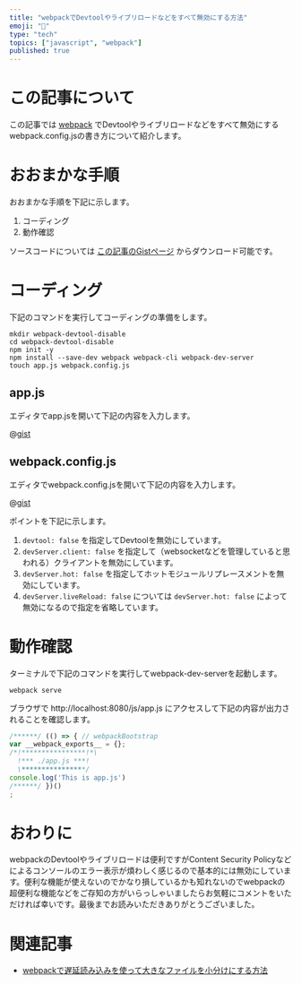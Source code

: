 ```yaml
---
title: "webpackでDevtoolやライブリロードなどをすべて無効にする方法"
emoji: "🎁"
type: "tech"
topics: ["javascript", "webpack"]
published: true
---
```




# この記事について

この記事では [webpack](https://webpack.js.org/) でDevtoolやライブリロードなどをすべて無効にするwebpack.config.jsの書き方について紹介します。



# おおまかな手順

おおまかな手順を下記に示します。

1. コーディング
2. 動作確認

ソースコードについては [この記事のGistページ](https://gist.github.com/tatsuyasusukida/7851f96a2bcffcfd0a9c8cbeeee8b640) からダウンロード可能です。



# コーディング

下記のコマンドを実行してコーディングの準備をします。

```shell
mkdir webpack-devtool-disable
cd webpack-devtool-disable
npm init -y
npm install --save-dev webpack webpack-cli webpack-dev-server
touch app.js webpack.config.js
```

## app.js

エディタでapp.jsを開いて下記の内容を入力します。

@[gist](https://gist.github.com/tatsuyasusukida/7851f96a2bcffcfd0a9c8cbeeee8b640?file=app.js)

## webpack.config.js

エディタでwebpack.config.jsを開いて下記の内容を入力します。

@[gist](https://gist.github.com/tatsuyasusukida/7851f96a2bcffcfd0a9c8cbeeee8b640?file=webpack.config.js)

ポイントを下記に示します。

1. `devtool: false` を指定してDevtoolを無効にしています。
2. `devServer.client: false` を指定して（websocketなどを管理していると思われる）クライアントを無効にしています。
3. `devServer.hot: false` を指定してホットモジュールリプレースメントを無効にしています。
4. `devServer.liveReload: false` については `devServer.hot: false` によって無効になるので指定を省略しています。



# 動作確認

ターミナルで下記のコマンドを実行してwebpack-dev-serverを起動します。

```shell
webpack serve
```

ブラウザで http://localhost:8080/js/app.js にアクセスして下記の内容が出力されることを確認します。

```js:js/app.js
/******/ (() => { // webpackBootstrap
var __webpack_exports__ = {};
/*!****************!*\
  !*** ./app.js ***!
  \****************/
console.log('This is app.js')
/******/ })()
;
```



# おわりに

webpackのDevtoolやライブリロードは便利ですがContent Security Policyなどによるコンソールのエラー表示が煩わしく感じるので基本的には無効にしています。便利な機能が使えないのでかなり損しているかも知れないのでwebpackの超便利な機能などをご存知の方がいらっしゃいましたらお気軽にコメントをいただければ幸いです。最後までお読みいただきありがとうございました。



# 関連記事

- [webpackで遅延読み込みを使って大きなファイルを小分けにする方法](https://zenn.dev/tatsuyasusukida/articles/webpack-devtool-disable)
